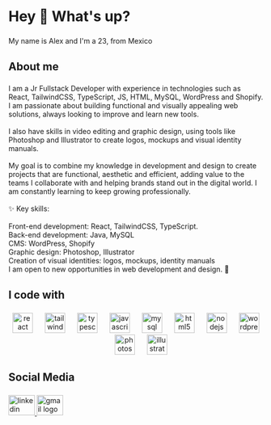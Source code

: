 <h1 align="left">Hey 👋 What's up?</h1>

###

<p align="left">My name is Alex and I'm a 23, from Mexico</p>

###

<h2 align="left">About me</h2>

###

<p align="left">I am a Jr Fullstack Developer with experience in technologies such as React, TailwindCSS, TypeScript, JS, HTML, MySQL, WordPress and Shopify. I am passionate about building functional and visually appealing web solutions, always looking to improve and learn new tools.<br><br>I also have skills in video editing and graphic design, using tools like Photoshop and Illustrator to create logos, mockups and visual identity manuals.<br><br>My goal is to combine my knowledge in development and design to create projects that are functional, aesthetic and efficient, adding value to the teams I collaborate with and helping brands stand out in the digital world. I am constantly learning to keep growing professionally.<br><br>✨ Key skills:<br><br>Front-end development: React, TailwindCSS, TypeScript.<br>Back-end development: Java, MySQL<br>CMS: WordPress, Shopify<br>Graphic design: Photoshop, Illustrator<br>Creation of visual identities: logos, mockups, identity manuals<br>I am open to new opportunities in web development and design. 🚀</p>

###

<h2 align="left">I code with</h2>

###

<div align="center">
  <img src="https://cdn.jsdelivr.net/gh/devicons/devicon/icons/react/react-original.svg" height="40" alt="react logo"  />
  <img width="16" />
  <img src="https://cdn.simpleicons.org/tailwindcss/06B6D4" height="40" alt="tailwindcss logo"  />
  <img width="16" />
  <img src="https://cdn.jsdelivr.net/gh/devicons/devicon/icons/typescript/typescript-original.svg" height="40" alt="typescript logo"  />
  <img width="16" />
  <img src="https://cdn.jsdelivr.net/gh/devicons/devicon/icons/javascript/javascript-original.svg" height="40" alt="javascript logo"  />
  <img width="16" />
  <img src="https://cdn.jsdelivr.net/gh/devicons/devicon/icons/mysql/mysql-original.svg" height="40" alt="mysql logo"  />
  <img width="16" />
  <img src="https://cdn.jsdelivr.net/gh/devicons/devicon/icons/html5/html5-original.svg" height="40" alt="html5 logo"  />
  <img width="16" />
  <img src="https://cdn.jsdelivr.net/gh/devicons/devicon/icons/nodejs/nodejs-original.svg" height="40" alt="nodejs logo"  />
  <img width="16" />
  <img src="https://cdn.jsdelivr.net/gh/devicons/devicon/icons/wordpress/wordpress-original.svg" height="40" alt="wordpress logo"  />
  <img width="16" />
  <img src="https://cdn.jsdelivr.net/gh/devicons/devicon/icons/photoshop/photoshop-plain.svg" height="40" alt="photoshop logo"  />
  <img width="16" />
  <img src="https://cdn.jsdelivr.net/gh/devicons/devicon/icons/illustrator/illustrator-plain.svg" height="40" alt="illustrator logo"  />
</div>

###

<h2 align="left">Social Media</h2>

###

<div align="left">
  <a href="www.linkedin.com/in/odinjacques" target="_blank">
    <img src="https://raw.githubusercontent.com/maurodesouza/profile-readme-generator/master/src/assets/icons/social/linkedin/default.svg" width="52" height="40" alt="linkedin logo"  />
  </a>
  <a href="alexander.jacques02@gmail.com" target="_blank">
    <img src="https://raw.githubusercontent.com/maurodesouza/profile-readme-generator/master/src/assets/icons/social/gmail/default.svg" width="52" height="40" alt="gmail logo"  />
  </a>
</div>

###
